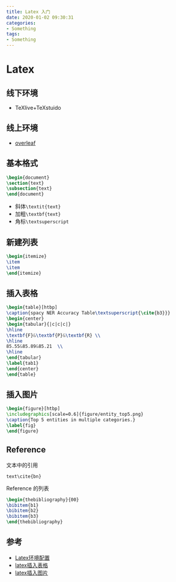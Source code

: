 ```yaml
---
title: Latex 入门
date: 2020-01-02 09:30:31
categories:
- Something
tags:
- Something
---
```


# Latex

## 线下环境

- TeXlive+TeXstuido

## 线上环境

- [overleaf](https://www.overleaf.com/)

## 基本格式

```latex
\begin{document}
\section{text}
\subsection{text}
\end{document}
```

- 斜体`\textit{text}`
- 加粗`\textbf{text}`
- 角标`\textsuperscript`

## 新建列表

```latex
\begin{itemize}
\item
\item
\end{itemize}
```

## 插入表格

```latex
\begin{table}[htbp]
\caption{spacy NER Accuracy Table\textsuperscript{\cite{b3}}}
\begin{center}
\begin{tabular}{|c|c|c|}
\hline
\textbf{F}&\textbf{P}&\textbf{R} \\
\hline
85.55&85.89&85.21  \\
\hline
\end{tabular}
\label{tab1}
\end{center}
\end{table}
```

## 插入图片

```latex
\begin{figure}[htbp]
\includegraphics[scale=0.6]{figure/entity_top5.png}
\caption{Top 5 entities in multiple categories.}
\label{fig}
\end{figure}
```

## Reference

文本中的引用

`text\cite{bn}`

Reference 的列表

```latex
\begin{thebibliography}{00}
\bibitem{b1}
\bibitem{b2}
\bibitem{b3}
\end{thebibliography}
```

## 参考

- [Latex环境配置](https://www.jianshu.com/p/3e842d67ada2)
- [latex插入表格](https://blog.csdn.net/JueChenYi/article/details/77116011)
- [latex插入图片](https://zhuanlan.zhihu.com/p/32925549)